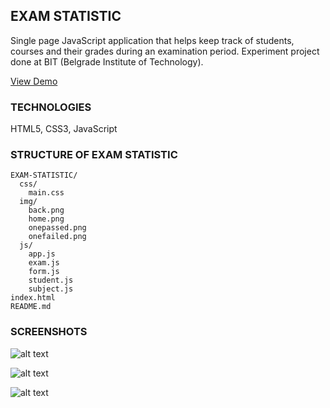 ## **EXAM STATISTIC**

Single page JavaScript application that helps keep track of students, courses and their grades during an examination period. Experiment project done at BIT (Belgrade Institute of Technology).

[View Demo](https://mariaradovanovic.github.io/exam-statistic)

### **TECHNOLOGIES**

HTML5, CSS3, JavaScript


### **STRUCTURE OF EXAM STATISTIC**

```
EXAM-STATISTIC/
  css/
    main.css
  img/
    back.png
    home.png
    onepassed.png
    onefailed.png
  js/
    app.js
    exam.js
    form.js
    student.js
    subject.js
index.html
README.md
```
### **SCREENSHOTS**

![alt text](https://raw.githubusercontent.com/mariaradovanovic/exam-statistic/master/img/home.png)


![alt text](https://raw.githubusercontent.com/mariaradovanovic/exam-statistic/master/img/onepassed.png)


![alt text](https://raw.githubusercontent.com/mariaradovanovic/exam-statistic/master/img/onefailed.png)